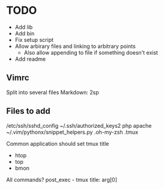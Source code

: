 
# TODO

* Add lib
* Add bin
* Fix setup script
* Allow arbirary files and linking to arbitrary points
  * Also allow appending to file if something doesn't exist
* Add readme

## Vimrc

Split into several files
Markdown: 2sp

## Files to add

/etc/ssh/sshd_config 
~/.ssh/authorized_keys2
php
apache
~/.vim/pythonx/snippet_helpers.py
.oh-my-zsh
.tmux

Common application should set tmux title

- htop
- top
- bmon

All commands? post_exec
    - tmux title: arg[0]



